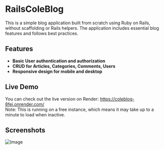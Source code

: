 # RailsColeBlog

This is a simple blog application built from scratch using Ruby on Rails, without scaffolding or Rails helpers. The application includes essential blog features and follows best practices.

## Features

- **Basic User authentication and authorization**
- **CRUD for Articles, Categories, Comments, Users**
- **Responsive design for mobile and desktop**

## Live Demo

You can check out the live version on Render: https://coleblog-8fei.onrender.com/  
Note: This is running on a free instance, which means it may take up to a minute to load when inactive.

## Screenshots

![Image](https://github.com/user-attachments/assets/b79494c0-9690-4466-86d1-dff27dcbe4d6)

